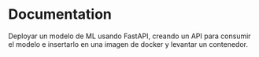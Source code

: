# Documentation
Deployar un modelo de ML usando FastAPI, creando un API para consumir el 
modelo e insertarlo en una imagen de docker y levantar un contenedor.